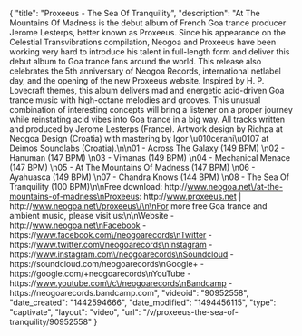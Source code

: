 {
    "title": "Proxeeus - The Sea Of Tranquility",
    "description": "At The Mountains Of Madness is the debut album of French Goa trance producer Jerome Lesterps, better known as Proxeeus. Since his appearance on the Celestial Transvibrations compilation, Neogoa and Proxeeus have been working very hard to introduce his talent in full-length form and deliver this debut album to Goa trance fans around the world. This release also celebrates the 5th anniversary of Neogoa Records, international netlabel day, and the opening of the new Proxeeus website. Inspired by H. P. Lovecraft themes, this album delivers mad and energetic acid-driven Goa trance music with high-octane melodies and grooves. This unusual combination of interesting concepts will bring a listener on a proper journey while reinstating acid vibes into Goa trance in a big way. All tracks written and produced by Jerome Lesterps (France). Artwork design by Richpa at Neogoa Design (Croatia) with mastering by Igor \u010cerani\u0107 at Deimos Soundlabs (Croatia).\n\n01 - Across The Galaxy (149 BPM) \n02 - Hanuman (147 BPM) \n03 - Vimanas (149 BPM) \n04 - Mechanical Menace (147 BPM) \n05 - At The Mountains Of Madness (147 BPM) \n06 - Ayahuasca (149 BPM) \n07 - Chandra Knows (144 BPM) \n08 - The Sea Of Tranquility (100 BPM)\n\nFree download: http:\/\/www.neogoa.net\/at-the-mountains-of-madness\nProxeeus: http:\/\/www.proxeeus.net | http:\/\/www.neogoa.net\/proxeeus\/\n\nFor more free Goa trance and ambient music, please visit us:\n\nWebsite - http:\/\/www.neogoa.net\nFacebook - https:\/\/www.facebook.com\/neogoarecords\nTwitter - https:\/\/www.twitter.com\/neogoarecords\nInstagram - https:\/\/www.instagram.com\/neogoarecords\nSoundcloud - https:\/\/soundcloud.com\/neogoarecords\nGoogle+ - https:\/\/google.com\/+neogoarecords\nYouTube - https:\/\/www.youtube.com\/c\/neogoarecords\nBandcamp - https:\/\/neogoarecords.bandcamp.com",
    "videoid": "90952558",
    "date_created": "1442594666",
    "date_modified": "1494456115",
    "type": "captivate",
    "layout": "video",
    "url": "\/v\/proxeeus-the-sea-of-tranquility\/90952558"
}